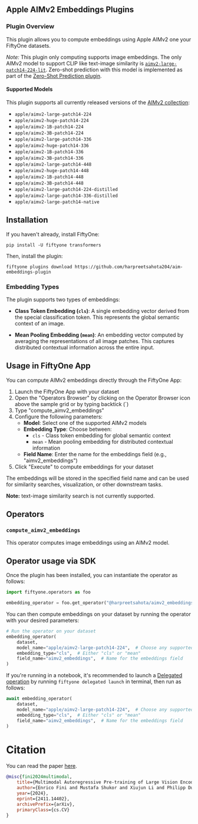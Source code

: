 ## Apple AIMv2 Embeddings Plugins

### Plugin Overview

This plugin allows you to compute embeddings using Apple AIMv2 one your FiftyOne datasets.

**Note*:* This plugin only computing supports image embeddings. The only AIMv2 model to support CLIP like text-image similarity is [`aimv2-large-patch14-224-lit`](https://huggingface.co/apple/aimv2-large-patch14-224-lit). Zero-shot prediction with this model is implemented as part of the [Zero-Shot Prediction plugin](https://github.com/jacobmarks/zero-shot-prediction-plugin).

#### Supported Models

This plugin supports all currently released versions of the [AIMv2 collection](https://huggingface.co/collections/apple/aimv2-6720fe1558d94c7805f7688c):

- `apple/aimv2-large-patch14-224`
- `apple/aimv2-huge-patch14-224`
- `apple/aimv2-1B-patch14-224`
- `apple/aimv2-3B-patch14-224`
- `apple/aimv2-large-patch14-336`
- `apple/aimv2-huge-patch14-336`
- `apple/aimv2-1B-patch14-336`
- `apple/aimv2-3B-patch14-336`
- `apple/aimv2-large-patch14-448`
- `apple/aimv2-huge-patch14-448`
- `apple/aimv2-1B-patch14-448`
- `apple/aimv2-3B-patch14-448`
- `apple/aimv2-large-patch14-224-distilled`
- `apple/aimv2-large-patch14-336-distilled`
- `apple/aimv2-large-patch14-native`


## Installation

If you haven't already, install FiftyOne:

```shell
pip install -U fiftyone transformers
```

Then, install the plugin:

```shell
fiftyone plugins download https://github.com/harpreetsahota204/aim-embeddings-plugin
```

### Embedding Types

The plugin supports two types of embeddings:

- **Class Token Embedding (`cls`)**: A single embedding vector derived from the special classification token. This represents the global semantic context of an image.
  
- **Mean Pooling Embedding (`mean`)**: An embedding vector computed by averaging the representations of all image patches. This captures distributed contextual information across the entire input.

## Usage in FiftyOne App

You can compute AIMv2 embeddings directly through the FiftyOne App:

1. Launch the FiftyOne App with your dataset
2. Open the "Operators Browser" by clicking on the Operator Browser icon above the sample grid or by typing backtick (`)
3. Type "compute_aimv2_embeddings"
4. Configure the following parameters:
   - **Model**: Select one of the supported AIMv2 models
   - **Embedding Type**: Choose between:
     - `cls` - Class token embedding for global semantic context
     - `mean` - Mean pooling embedding for distributed contextual information
   - **Field Name**: Enter the name for the embeddings field (e.g., "aimv2_embeddings")
5. Click "Execute" to compute embeddings for your dataset

The embeddings will be stored in the specified field name and can be used for similarity searches, visualization, or other downstream tasks. 

**Note:** text-image similarity search is not currently supported.

## Operators

### `compute_aimv2_embeddings`

This operator computes image embeddings using an AIMv2 model.

## Operator usage via SDK

Once the plugin has been installed, you can instantiate the operator as follows:

```python
import fiftyone.operators as foo

embedding_operator = foo.get_operator("@harpreetsahota/aimv2_embeddings/compute_aimv2_embeddings")
```

You can then compute embeddings on your dataset by running the operator with your desired parameters:

```python
# Run the operator on your dataset
embedding_operator(
    dataset,
    model_name="apple/aimv2-large-patch14-224",  # Choose any supported model
    embedding_type="cls",  # Either "cls" or "mean"
    field_name="aimv2_embeddings",  # Name for the embeddings field
)
```

If you're running in a notebook, it's recommended to launch a [Delegated operation](https://docs.voxel51.com/plugins/using_plugins.html#delegated-operations) by running `fiftyone delegated launch` in terminal, then run as follows:

```python
await embedding_operator(
    dataset,
    model_name="apple/aimv2-large-patch14-224",  # Choose any supported model
    embedding_type="cls",  # Either "cls" or "mean"
    field_name="aimv2_embeddings",  # Name for the embeddings field
)
```

# Citation

You can read the paper [here](https://arxiv.org/abs/2411.14402).

```bibtex
@misc{fini2024multimodal,
    title={Multimodal Autoregressive Pre-training of Large Vision Encoders},
    author={Enrico Fini and Mustafa Shukor and Xiujun Li and Philipp Dufter and Michal Klein and David Haldimann and Sai Aitharaju and Victor Guilherme Turrisi da Costa and Louis Béthune and Zhe Gan and Alexander T Toshev and Marcin Eichner and Moin Nabi and Yinfei Yang and Joshua M. Susskind and Alaaeldin El-Nouby},
    year={2024},
    eprint={2411.14402},
    archivePrefix={arXiv},
    primaryClass={cs.CV}
}
```